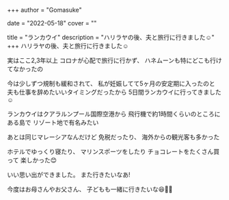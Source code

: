 +++
author = "Gomasuke"

date = "2022-05-18"
cover = ""

title = "ランカウイ"
description = "ハリラヤの後、夫と旅行に行きました☺️"
+++
ハリラヤの後、夫と旅行に行きました☺️

実はここ2,3年以上
コロナが心配で旅行に行かず、
ハネムーンも特にどこも行けてなかったの

今は少しずつ規制も緩和されて、
私が妊娠してて5ヶ月の安定期に入ったのと
夫も仕事を辞めたいいタイミングだったから
5日間ランカウイに行ってきました☺️

ランカウイはクアラルンプール国際空港から
飛行機で約1時間くらいのところにある島で
リゾート地で有名みたい

あとは同じマレーシアなんだけど
免税だったり、
海外からの観光客も多かった

ホテルでゆっくり寝たり、
マリンスポーツをしたり
チョコレートをたくさん買って
楽しかった😊

いい思い出ができました。
また行きたいなあ!

今度はお母さんやお父さん、
子どもも一緒に行きたいな😆🍩🍬